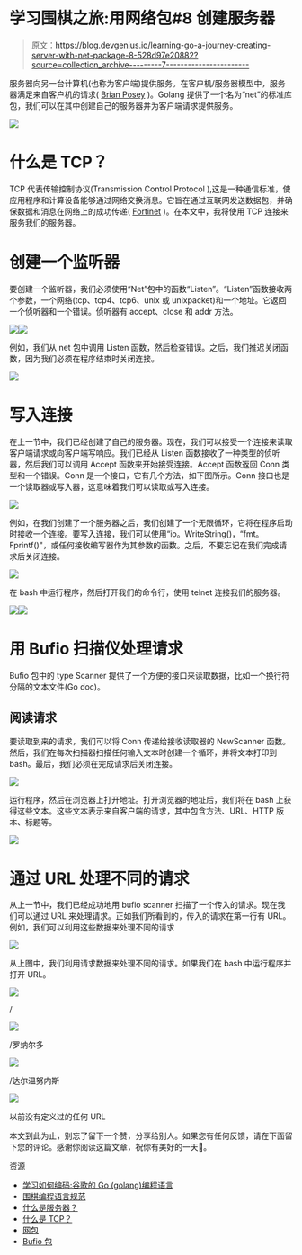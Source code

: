 # 学习围棋之旅:用网络包#8 创建服务器

> 原文：<https://blog.devgenius.io/learning-go-a-journey-creating-server-with-net-package-8-528d97e20882?source=collection_archive---------7----------------------->

服务器向另一台计算机(也称为客户端)提供服务。在客户机/服务器模型中，服务器满足来自客户机的请求( [Brian Posey](https://www.techtarget.com/whatis/definition/server) )。Golang 提供了一个名为“net”的标准库包，我们可以在其中创建自己的服务器并为客户端请求提供服务。

![](img/650cfe895066ddcb04cba9638f183df9.png)

# 什么是 TCP？

TCP 代表传输控制协议(Transmission Control Protocol ),这是一种通信标准，使应用程序和计算设备能够通过网络交换消息。它旨在通过互联网发送数据包，并确保数据和消息在网络上的成功传递( [Fortinet](https://www.fortinet.com/resources/cyberglossary/tcp-ip) )。在本文中，我将使用 TCP 连接来服务我们的服务器。

# 创建一个监听器

要创建一个监听器，我们必须使用“Net”包中的函数“Listen”。“Listen”函数接收两个参数，一个网络(tcp、tcp4、tcp6、unix 或 unixpacket)和一个地址。它返回一个侦听器和一个错误。侦听器有 accept、close 和 addr 方法。

![](img/dd7a888d37680363673e820f8f17c45d.png)![](img/2cc4e67e76ae24fc4ae3e15d59f50672.png)

例如，我们从 net 包中调用 Listen 函数，然后检查错误。之后，我们推迟关闭函数，因为我们必须在程序结束时关闭连接。

![](img/7758266bd5f941a30d13c26f18fb5978.png)

# 写入连接

在上一节中，我们已经创建了自己的服务器。现在，我们可以接受一个连接来读取客户端请求或向客户端写响应。我们已经从 Listen 函数接收了一种类型的侦听器，然后我们可以调用 Accept 函数来开始接受连接。Accept 函数返回 Conn 类型和一个错误。Conn 是一个接口，它有几个方法，如下图所示。Conn 接口也是一个读取器或写入器，这意味着我们可以读取或写入连接。

![](img/bf6dafdfaa5ae84f3cf54f97bdab4a43.png)

例如，在我们创建了一个服务器之后，我们创建了一个无限循环，它将在程序启动时接收一个连接。要写入连接，我们可以使用“io。WriteString()，“fmt。Fprintf()"，或任何接收编写器作为其参数的函数。之后，不要忘记在我们完成请求后关闭连接。

![](img/e6d4f6300d5f4e7a975c649ddc5b30b2.png)

在 bash 中运行程序，然后打开我们的命令行，使用 telnet 连接我们的服务器。

![](img/89fa21a82416b5f266b5b51bbe467f06.png)![](img/baeadbadafa481f3e2d3e6a7a438d77c.png)

# 用 Bufio 扫描仪处理请求

Bufio 包中的 type Scanner 提供了一个方便的接口来读取数据，比如一个换行符分隔的文本文件(Go doc)。

## 阅读请求

要读取到来的请求，我们可以将 Conn 传递给接收读取器的 NewScanner 函数。然后，我们在每次扫描器扫描任何输入文本时创建一个循环，并将文本打印到 bash。最后，我们必须在完成请求后关闭连接。

![](img/647ab9a358f39f11ee6ffbb13c05865e.png)

运行程序，然后在浏览器上打开地址。打开浏览器的地址后，我们将在 bash 上获得这些文本。这些文本表示来自客户端的请求，其中包含方法、URL、HTTP 版本、标题等。

![](img/be19e5f5b50da5b85aeb737cfe25181c.png)

# 通过 URL 处理不同的请求

从上一节中，我们已经成功地用 bufio scanner 扫描了一个传入的请求。现在我们可以通过 URL 来处理请求。正如我们所看到的，传入的请求在第一行有 URL。例如，我们可以利用这些数据来处理不同的请求

![](img/5fdf21c583540613d2ede180f4b67d5b.png)

从上图中，我们利用请求数据来处理不同的请求。如果我们在 bash 中运行程序并打开 URL。

![](img/b1ae28104aabf83ec5898c7799ff659a.png)

/

![](img/58401d6a480179d0b9e6eaf189cf13e7.png)

/罗纳尔多

![](img/9bb677fe212adb93e15d33a51bdf29c8.png)

/达尔温努内斯

![](img/d63a67ee45b5d0f8028bef4fa4a2950f.png)

以前没有定义过的任何 URL

本文到此为止，别忘了留下一个赞，分享给别人。如果您有任何反馈，请在下面留下您的评论。感谢你阅读这篇文章，祝你有美好的一天👋。

资源

*   [学习如何编码:谷歌的 Go (golang)编程语言](https://www.udemy.com/course/learn-how-to-code/)
*   [围棋编程语言规范](https://go.dev/ref/spec)
*   [什么是服务器？](https://www.techtarget.com/whatis/definition/server)
*   [什么是 TCP？](https://www.fortinet.com/resources/cyberglossary/tcp-ip)
*   [网包](https://pkg.go.dev/net)
*   [Bufio 包](https://pkg.go.dev/bufio)